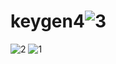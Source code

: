 # keygen4![3](https://user-images.githubusercontent.com/63071210/185794364-b9928291-7fa4-49d7-833e-f0ef8689d903.png)
![2](https://user-images.githubusercontent.com/63071210/185794366-187eb842-9b8a-4fb9-96c0-570a273aa716.png)
![1](https://user-images.githubusercontent.com/63071210/185794367-96deb3d0-8f40-404f-8fc5-ea6d3c5efc18.png)

